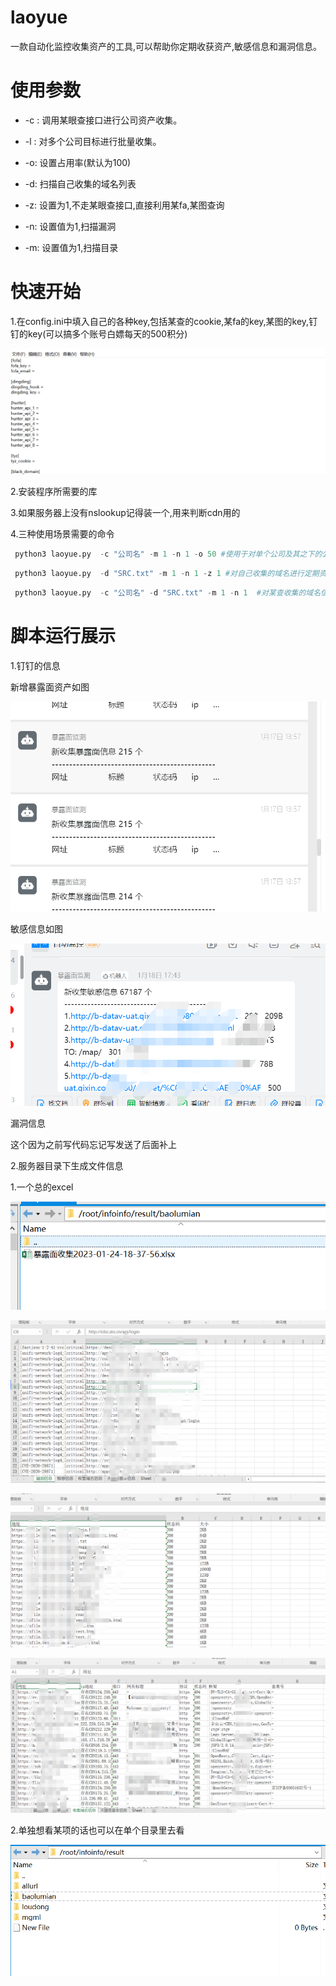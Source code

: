 # laoyue

一款自动化监控收集资产的工具,可以帮助你定期收获资产,敏感信息和漏洞信息。



# 使用参数

* -c : 调用某眼查接口进行公司资产收集。

* -l :  对多个公司目标进行批量收集。 

* -o: 设置占用率(默认为100)

* -d: 扫描自己收集的域名列表

* -z: 设置为1,不走某眼查接口,直接利用某fa,某图查询

* -n: 设置值为1,扫描漏洞

* -m: 设置值为1,扫描目录

  
  
  

# 快速开始

1.在config.ini中填入自己的各种key,包括某查的cookie,某fa的key,某图的key,钉钉的key(可以搞多个账号白嫖每天的500积分)

![image-20230201140843918](img/1.png)

2.安装程序所需要的库

3.如果服务器上没有nslookup记得装一个,用来判断cdn用的

4.三种使用场景需要的命令

```python
 python3 laoyue.py  -c "公司名" -m 1 -n 1 -o 50 #使用于对单个公司及其之下的公司进行定期资产,敏感目录,漏洞扫描
```

```python
 python3 laoyue.py  -d "SRC.txt" -m 1 -n 1 -z 1 #对自己收集的域名进行定期资产,敏感目录,漏洞扫描
```

```python
 python3 laoyue.py  -c "公司名" -d "SRC.txt" -m 1 -n 1  #对某查收集的域名信息和自己收集的域名进行定期资产,敏感目录,漏洞扫描
```



# 脚本运行展示



1.钉钉的信息

新增暴露面资产如图

![image-20230201143343863](img/2.png)

敏感信息如图

![image-20230201143025595](img/3.png)

漏洞信息

这个因为之前写代码忘记写发送了后面补上

2.服务器目录下生成文件信息

1.一个总的excel

![image-20230201143627247](img/4.png)

![image-20230201143627247](img/5.png)

![image-20230201143627247](img/6.png)

![image-20230201143627247](img/7.png)

2.单独想看某项的话也可以在单个目录里去看

![image-20230201143627247](img/8.png)
